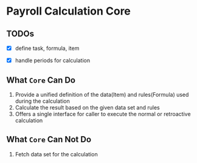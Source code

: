 # Payroll Calculation Core


## TODOs
- [X] define task, formula, item
- [X] handle periods for calculation 


## What `Core` Can Do
1. Provide a unified definition of the data(Item) and rules(Formula) used during the calculation
1. Calculate the result based on the given data set and rules 
1. Offers a single interface for caller to execute the normal or retroactive calculation

## What `Core` Can Not Do
1. Fetch data set for the calculation
